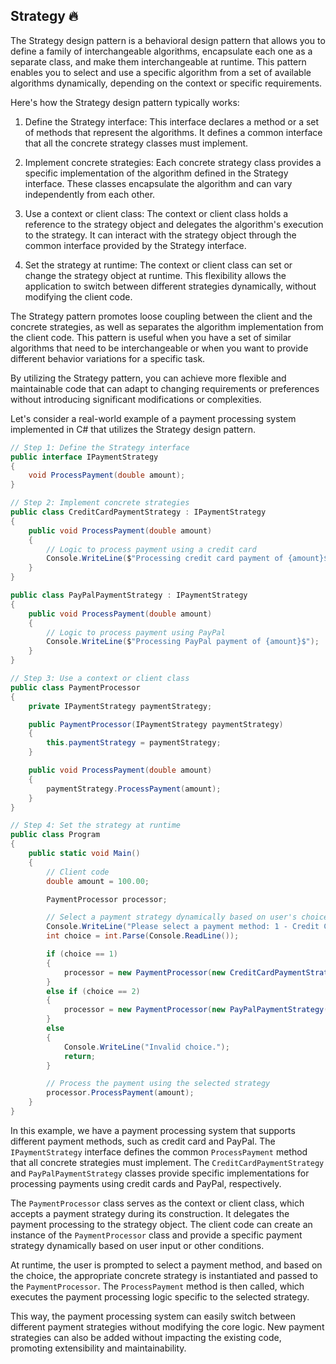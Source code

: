 ## Strategy 🔥
The Strategy design pattern is a behavioral design pattern that allows you to define a family of interchangeable algorithms, encapsulate each one as a separate class, and make them interchangeable at runtime. This pattern enables you to select and use a specific algorithm from a set of available algorithms dynamically, depending on the context or specific requirements.

Here's how the Strategy design pattern typically works:

1. Define the Strategy interface: This interface declares a method or a set of methods that represent the algorithms. It defines a common interface that all the concrete strategy classes must implement.

2. Implement concrete strategies: Each concrete strategy class provides a specific implementation of the algorithm defined in the Strategy interface. These classes encapsulate the algorithm and can vary independently from each other.

3. Use a context or client class: The context or client class holds a reference to the strategy object and delegates the algorithm's execution to the strategy. It can interact with the strategy object through the common interface provided by the Strategy interface.

4. Set the strategy at runtime: The context or client class can set or change the strategy object at runtime. This flexibility allows the application to switch between different strategies dynamically, without modifying the client code.

The Strategy pattern promotes loose coupling between the client and the concrete strategies, as well as separates the algorithm implementation from the client code. This pattern is useful when you have a set of similar algorithms that need to be interchangeable or when you want to provide different behavior variations for a specific task.

By utilizing the Strategy pattern, you can achieve more flexible and maintainable code that can adapt to changing requirements or preferences without introducing significant modifications or complexities.

Let's consider a real-world example of a payment processing system implemented in C# that utilizes the Strategy design pattern.

```csharp
// Step 1: Define the Strategy interface
public interface IPaymentStrategy
{
    void ProcessPayment(double amount);
}

// Step 2: Implement concrete strategies
public class CreditCardPaymentStrategy : IPaymentStrategy
{
    public void ProcessPayment(double amount)
    {
        // Logic to process payment using a credit card
        Console.WriteLine($"Processing credit card payment of {amount}$");
    }
}

public class PayPalPaymentStrategy : IPaymentStrategy
{
    public void ProcessPayment(double amount)
    {
        // Logic to process payment using PayPal
        Console.WriteLine($"Processing PayPal payment of {amount}$");
    }
}

// Step 3: Use a context or client class
public class PaymentProcessor
{
    private IPaymentStrategy paymentStrategy;

    public PaymentProcessor(IPaymentStrategy paymentStrategy)
    {
        this.paymentStrategy = paymentStrategy;
    }

    public void ProcessPayment(double amount)
    {
        paymentStrategy.ProcessPayment(amount);
    }
}

// Step 4: Set the strategy at runtime
public class Program
{
    public static void Main()
    {
        // Client code
        double amount = 100.00;

        PaymentProcessor processor;

        // Select a payment strategy dynamically based on user's choice
        Console.WriteLine("Please select a payment method: 1 - Credit Card, 2 - PayPal");
        int choice = int.Parse(Console.ReadLine());

        if (choice == 1)
        {
            processor = new PaymentProcessor(new CreditCardPaymentStrategy());
        }
        else if (choice == 2)
        {
            processor = new PaymentProcessor(new PayPalPaymentStrategy());
        }
        else
        {
            Console.WriteLine("Invalid choice.");
            return;
        }

        // Process the payment using the selected strategy
        processor.ProcessPayment(amount);
    }
}
```

In this example, we have a payment processing system that supports different payment methods, such as credit card and PayPal. The `IPaymentStrategy` interface defines the common `ProcessPayment` method that all concrete strategies must implement. The `CreditCardPaymentStrategy` and `PayPalPaymentStrategy` classes provide specific implementations for processing payments using credit cards and PayPal, respectively.

The `PaymentProcessor` class serves as the context or client class, which accepts a payment strategy during its construction. It delegates the payment processing to the strategy object. The client code can create an instance of the `PaymentProcessor` class and provide a specific payment strategy dynamically based on user input or other conditions.

At runtime, the user is prompted to select a payment method, and based on the choice, the appropriate concrete strategy is instantiated and passed to the `PaymentProcessor`. The `ProcessPayment` method is then called, which executes the payment processing logic specific to the selected strategy.

This way, the payment processing system can easily switch between different payment strategies without modifying the core logic. New payment strategies can also be added without impacting the existing code, promoting extensibility and maintainability.
